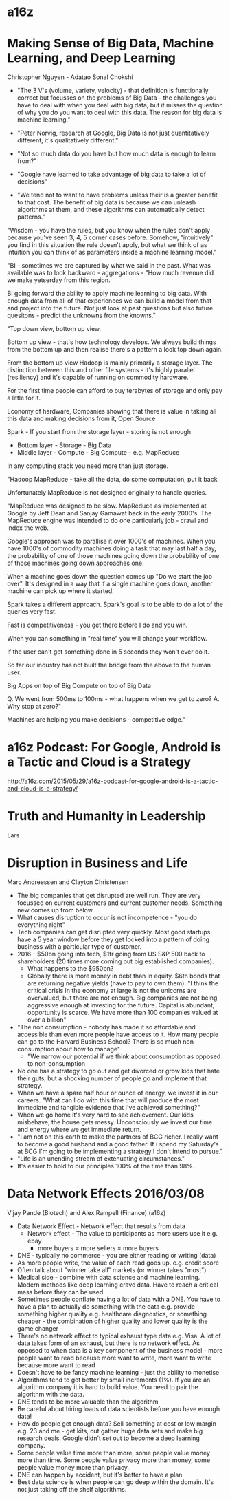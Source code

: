# a16z

# Making Sense of Big Data, Machine Learning, and Deep Learning

Christopher Nguyen - Adatao Sonal Chokshi

* "The 3 V's (volume, variety, velocity) - that definition is functionally
  correct but focusses on the problems of Big Data - the challenges you have
to deal with when you deal with big data, but it misses the question of why
you do you want to deal with this data.  The reason for big data is machine
learning."

* "Peter Norvig, research at Google, Big Data is not just quantitatively
  different, it's qualitatively different."
* "Not so much data do you have but how much data is enough to learn from?"
* "Google have learned to take advantage of big data to take a lot of
  decisions"

* "We tend not to want to have problems unless their is a greater benefit to
  that cost.  The benefit of big data is because we can unleash algorithms at
them, and these algorithms can automatically detect patterns."

"Wisdom - you have the rules, but you know when the rules don't apply because
you've seen 3, 4, 5 corner cases before.  Somehow, "intuitively" you find in
this situation the rule doesn't apply, but what we think of as intuition you
can think of as parameters inside a machine learning model."

"BI - sometimes we are captured by what we said in the past.  What was
available was to look backward - aggregations - "How much revenue did we make
yetserday from this region.

BI going forward the ability to apply machine learning to big data.  With
enough data from all of that experiences we can build a model from that and
project into the future.  Not just look at past questions but also future
quesitons - predict the unknowns from the knowns."

"Top down view, bottom up view.

Bottom up view - that's how technology develops. We always build things from the bottom up and then realise there's a pattern a look
top down again.

From the bottom up view Hadoop is mainly primarily a storage layer.  The
distinction between this and other file systems - it's highly parallel
(resiliency) and it's capable of running on commodity hardware.

For the first time people can afford to buy terabytes of storage and only pay
a little for it.

Economy of hardware, Companies showing that there is value in taking all this
data and making decisions from it, Open Source

Spark - If you start from the storage layer - storing is not enough

- Bottom layer - Storage - Big Data
- Middle layer - Compute - Big Compute - e.g. MapReduce

In any computing stack you need more than just storage.

"Hadoop MapReduce - take all the data, do some computation, put it back

Unfortunately MapReduce is not designed originally to handle queries.

"MapReduce was designed to be slow.  MapReduce as implemented at Google by
Jeff Dean and Sanjay Gamawat back in the early 2000's.  The MapReduce engine
was intended to do one particularly job - crawl and index the web.

Google's approach was to parallise it over 1000's of machines.  When you have
1000's of commodity machines doing a task that may last half a day, the
probability of one of those machines going down the probability of one of
those machines going down approaches one.

When a machine goes down the question comes up "Do we start the job over".
It's designed in a way that if a single machine goes down, another machine can
pick up where it started.

Spark takes a different approach.  Spark's goal is to be able to do a lot of
the queries very fast.

Fast is competitiveness - you get there before I do and you win.

When you can something in "real time" you will change your workflow.

If the user can't get something done in 5 seconds they won't ever do it.

So far our industry has not built the bridge from the above to the human
user.

Big Apps on top of Big Compute on top of Big Data

Q. We went from 500ms to 100ms - what happens when we get to zero?
A. Why stop at zero?"

Machines are helping you make decisions - competitive edge."

# a16z Podcast: For Google, Android is a Tactic and Cloud is a Strategy 

http://a16z.com/2015/05/29/a16z-podcast-for-google-android-is-a-tactic-and-cloud-is-a-strategy/

# Truth and Humanity in Leadership

Lars

# Disruption in Business and Life
Marc Andreessen and Clayton Christensen

* The big companies that get disrupted are well run.  They are very focussed
  on current customers and current customer needs.  Something new comes up
from below.
* What causes disruption to occur is not incompetence - "you do everything
  right"
* Tech companies can get disrupted very quickly.  Most good startups have a 5
  year window before they get locked into a pattern of doing business with a
particular type of customer.
* 2016 - $50bn going into tech, $1tr going from US S&P 500 back to
  shareholders (20 times more coming out big established companies).
  - What happens to the $950bn?
  - Globally there is more money in debt than in equity.  $6tn bonds that are
    returning negative yields (have to pay to own them).  "I think the
critical crisis in the economy at large is not the unicorns are overvalued,
but there are not enough.  Big companies are not being aggressive enough at
investing for the future.  Capital is abundant, opportunity is scarce.
We have more than 100 companies valued at over a billion"
* "The non consumption - nobody  has made it so affordable and accessible than
  even more people have access to it.  How many people can go to the Harvard
Business School?  There is so much non-consumption about how to manage"  
  - "We narrow our potential if we think about consumption as opposed to
    non-consumption
* No one has a strategy to go out and get divorced or grow kids that hate
  their guts, but a shocking number of people go and implement that strategy.
* When we have a spare half hour or ounce of energy, we invest it in our
  careers.  "What can I do with this time that will produce the most immediate
and tangible evidence that I've achieved something?"
* When we go home it's very hard to see achievement.  Our kids misbehave, the
  house gets messy.  Unconsciously we invest our time and energy where we get
immediate return.
* "I am not on this earth to make the partners of BCG richer.  I really want to
  become a good husband and a good father.  If i spend my Saturday's at BCG
I'm going to be implementing a strategy I don't intend to pursue."
* "Life is an unending stream of extenuating circumstances."
* It's easier to hold to our principles 100% of the time than 98%.

# Data Network Effects 2016/03/08

Vijay Pande (Biotech) and Alex Rampell (Finance) (a16z)

* Data Network Effect - Network effect that results from data
  - Network effect - The value to participants as more users use it e.g. ebay
    - more buyers = more sellers = more buyers
* DNE - typically no commerce - you are either reading or writing (data)
* As more people write, the value of each read goes up.  e.g. credit score
* Often talk about "winner take all" markets (or winner takes "most")
* Medical side - combine with data science and machine learning.  Modern
  methods like deep learning crave data.  Have to reach a critical mass before
they can be used
* Sometimes people conflate having a lot of data with a DNE.  You have to have
  a plan to actually do something with the data e.g. provide something higher
quality e.g. healthcare diagnostics, or something cheaper - the combination of
higher quality and lower quality is the game changer
* There's no network effect to typical exhaust type data e.g. Visa.  A lot of
  data takes form of an exhaust, but there is no network effect.  As opposed
to when data is a key component of the business model - more people want to
read because more want to write, more want to write because more want to read
* Doesn't have to be fancy machine learning - just the ability to monetise
* Algorithms tend to get better by small increments (1%).  If you are an
  algorithm company it is hard to build value.  You need to pair the algorithm
with the data.
* DNE tends to be more valuable than the algorithm
* Be careful about hiring loads of data scientists before you have enough
  data!
* How do people get enough data?  Sell something at cost or low margin e.g. 23
  and me - get kits, out gather huge data sets and make big research deals.
Google didn't set out to become a deep learning company.
* Some people value time more than more, some people value money more than
  time.  Some people value privacy more than money, some people value money more than
  privacy.
* DNE can happen by accident, but it's better to have a plan
* Best data science is when people can go deep within the domain.  It's not
  just taking off the shelf algorithms.
